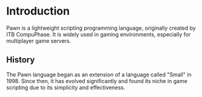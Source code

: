 # Introduction

Pawn is a lightweight scripting programming language, originally created by ITB CompuPhase. It is widely used in gaming environments, especially for multiplayer game servers.

## History

The Pawn language began as an extension of a language called "Small" in 1998. Since then, it has evolved significantly and found its niche in game scripting due to its simplicity and effectiveness.
